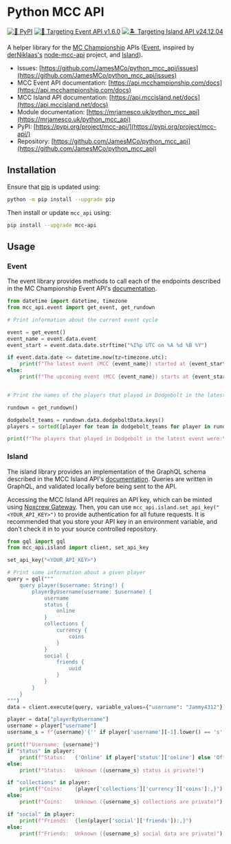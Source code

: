 # Python MCC API

[![🐍 PyPI](https://img.shields.io/pypi/v/mcc-api?label=🐍%20PyPI)](https://pypi.org/project/mcc-api/)
[![👑 Targeting Event API v1.6.0](https://img.shields.io/badge/👑_Targeting_Event_API-v1.6.0-red)](https://github.com/Noxcrew/mcchampionship-api/releases/tag/v1.6.0)
[![🏝️ Targeting Island API v24.12.04](https://img.shields.io/badge/🏝️_Targeting_Island_API-v24.12.04-aqua)](https://github.com/Noxcrew/mccisland-api/releases/tag/v24.12.04)

A helper library for the [MC Championship](https://mcchampionship.com) APIs
([Event](https://github.com/Noxcrew/mcchampionship-api), inspired by [derNiklaas's](https://github.com/derNiklaas)
[node-mcc-api](https://github.com/derNiklaas/node-mcc-api) project, and
[Island](https://github.com/Noxcrew/mccisland-api)).

- Issues: [https://github.com/JamesMCo/python_mcc_api/issues](https://github.com/JamesMCo/python_mcc_api/issues)
- MCC Event API documentation: [https://api.mcchampionship.com/docs](https://api.mcchampionship.com/docs)
- MCC Island API documentation: [https://api.mccisland.net/docs](https://api.mccisland.net/docs)
- Module documentation: [https://mrjamesco.uk/python_mcc_api](https://mrjamesco.uk/python_mcc_api)
- PyPI: [https://pypi.org/project/mcc-api/](https://pypi.org/project/mcc-api/)
- Repository: [https://github.com/JamesMCo/python_mcc_api](https://github.com/JamesMCo/python_mcc_api)

## Installation

Ensure that [pip](https://packaging.python.org/en/latest/key_projects/#pip) is updated using:

```bash
python -m pip install --upgrade pip
```

Then install or update `mcc_api` using:

```bash
pip install --upgrade mcc-api
```

## Usage

### Event

The event library provides methods to call each of the endpoints described in the MC Championship Event API's
[documentation](https://api.mcchampionship.com/docs).

```python
from datetime import datetime, timezone
from mcc_api.event import get_event, get_rundown

# Print information about the current event cycle

event = get_event()
event_name = event.data.event
event_start = event.data.date.strftime("%I%p UTC on %A %d %B %Y")

if event.data.date <= datetime.now(tz=timezone.utc):
    print(f"The latest event (MCC {event_name}) started at {event_start}.")
else:
    print(f"The upcoming event (MCC {event_name}) starts at {event_start}.")


# Print the names of the players that played in Dodgebolt in the latest event

rundown = get_rundown()

dodgebolt_teams = rundown.data.dodgeboltData.keys()
players = sorted([player for team in dodgebolt_teams for player in rundown.data.creators[team]], key=str.casefold)

print(f"The players that played in Dodgebolt in the latest event were:\n- {'\n- '.join(players)}")
```

### Island

The island library provides an implementation of the GraphQL schema described in the MCC Island API's
[documentation](https://api.mccisland.net/docs). Queries are written in GraphQL, and validated locally before being sent
to the API.

Accessing the MCC Island API requires an API key, which can be minted using
[Noxcrew Gateway](https://gateway.noxcrew.com). Then, you can use `mcc_api.island.set_api_key("<YOUR_API_KEY>")` to
provide authentication for all future requests. It is recommended that you store your API key in an environment
variable, and don't check it in to your source controlled repository.

```python
from gql import gql
from mcc_api.island import client, set_api_key

set_api_key("<YOUR_API_KEY>")

# Print some information about a given player
query = gql("""
    query player($username: String!) {
        playerByUsername(username: $username) {
            username
            status {
                online
            }
            collections {
                currency {
                    coins
                }
            }
            social {
                friends {
                    uuid
                }
            }
        }
    }
""")
data = client.execute(query, variable_values={"username": "Jammy4312"})

player = data["playerByUsername"]
username = player["username"]
username_s = f"{username}'{'' if player['username'][-1].lower() == 's' else 's'}"

print(f"Username: {username}")
if "status" in player:
    print(f"Status:   {'Online' if player['status']['online'] else 'Offline'}")
else:
    print(f"Status:   Unknown ({username_s} status is private)")

if "collections" in player:
    print(f"Coins:    {player['collections']['currency']['coins']:,}")
else:
    print(f"Coins:    Unknown ({username_s} collections are private)")

if "social" in player:
    print(f"Friends:  {len(player['social']['friends']):,}")
else:
    print(f"Friends:  Unknown ({username_s} social data are private)")
```
